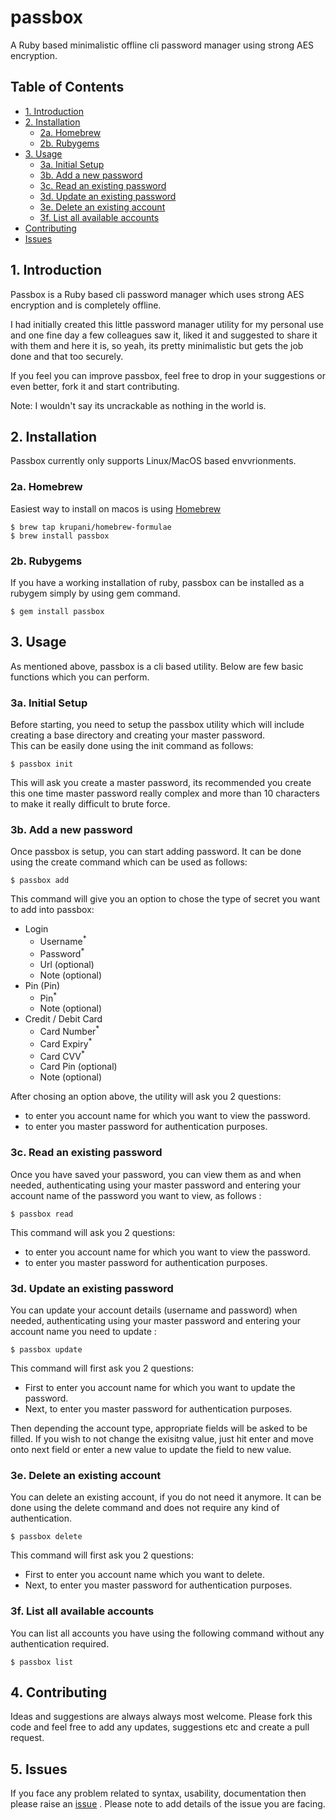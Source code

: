 # passbox

A Ruby based minimalistic offline cli password manager using strong AES encryption.     

## Table of Contents   
- [1. Introduction](#introduction)   
- [2. Installation](#install)   
    - [2a. Homebrew](#brew)
    - [2b. Rubygems](#gem)
- [3. Usage](#usage)   
    - [3a. Initial Setup](#init)    
    - [3b. Add a new password](#add)    
    - [3c. Read an existing password](#read)   
    - [3d. Update an existing password](#update)  
    - [3e. Delete an existing account](#delete)   
    - [3f. List all available accounts](#list)
- [Contributing](#contributing)   
- [Issues](#issues)  
     
     
## <a name="introduction"></a> 1. Introduction    
Passbox is a Ruby based cli password manager which uses strong AES encryption and is completely offline.   

I had initially created this little password manager utility for my personal use and one fine day a few colleagues saw it, liked it and suggested to share it with them and here it is, so yeah, its pretty minimalistic but gets the job done and that too securely.   

If you feel you can improve passbox, feel free to drop in your suggestions or even better, fork it and start contributing.    
      
Note: I wouldn't say its uncrackable as nothing in the world is.
     
     
## <a name="install"></a> 2. Installation  
Passbox currently only supports Linux/MacOS based envvrionments.   
    
### <a name="brew"></a> 2a. Homebrew    
Easiest way to install on macos is using [Homebrew](https://brew.sh)     
```console
$ brew tap krupani/homebrew-formulae
$ brew install passbox
```    

### <a name="gem"></a> 2b. Rubygems   
If you have a working installation of ruby, passbox can be installed as a rubygem simply by using gem command.   
      
```console
$ gem install passbox 
```     
      
     
## <a name="usage"></a> 3. Usage    
As mentioned above, passbox is a cli based utility. Below are few basic functions which you can perform.     
      
### <a name="init"></a> 3a. Initial Setup
Before starting, you need to setup the passbox utility which will include creating a base directory and creating your master password.    
This can be easily done using the init command as follows:    
     
```console
$ passbox init 
```    

This will ask you create a master password, its recommended you create this one time master password really complex and more than 10 characters to make it really difficult to brute force.    
      
### <a name="add"></a> 3b. Add a new password      
Once passbox is setup, you can start adding password. It can be done using the create command which can be used as follows:     
     
```console
$ passbox add 
```     

This command will give you an option to chose the type of secret you want to add into passbox:     
- Login 
  - Username<sup>*</sup>      
  - Password<sup>*</sup>    
  - Url (optional)     
  - Note (optional)    
- Pin (Pin)
  - Pin<sup>*</sup>    
  - Note (optional)    
- Credit / Debit Card
  - Card Number<sup>*</sup>    
  - Card Expiry<sup>*</sup>    
  - Card CVV<sup>*</sup>    
  - Card Pin (optional)     
  - Note (optional)    

After chosing an option above, the utility will ask you 2 questions:
- to enter you account name for which you want to view the password.     
- to enter you master password for authentication purposes. 
     
### <a name="read"></a> 3c. Read an existing password     
Once you have saved your password, you can view them as and when needed, authenticating using your master password and entering your account name of the password you want to view, as follows :     
       
```console
$ passbox read 
```    
     
This command will ask you 2 questions:
- to enter you account name for which you want to view the password.     
- to enter you master password for authentication purposes.    
     
### <a name="update"></a> 3d. Update an existing password     
You can update your account details (username and password) when needed, authenticating using your master password and entering your account name you need to update :     
       
```console
$ passbox update 
```    
     
This command will first ask you 2 questions:   
- First to enter you account name for which you want to update the password.     
- Next, to enter you master password for authentication purposes.    
   
Then depending the account type, appropriate fields will be asked to be filled. If you wish to not change the exisitng value, just hit enter and move onto next field or enter a new value to update the field to new value.    
     
### <a name="delete"></a> 3e. Delete an existing account
You can delete an existing account, if you do not need it anymore. It can be done using the delete command and does not require any kind of authentication.     
     
```console
$ passbox delete 
```   
    
This command will first ask you 2 questions:   
- First to enter you account name which you want to delete.      
- Next, to enter you master password for authentication purposes.      

### <a name="list"></a> 3f. List all available accounts   
You can list all accounts you have using the following command without any authentication required.    
    
```console
$ passbox list 
```    
    
## <a name="contributing"></a> 4. Contributing    
Ideas and suggestions are always always most welcome. Please fork this code and feel free to add any updates, suggestions etc and create a pull request.   

## <a name="issues"></a> 5. Issues    
If you face any problem related to syntax, usability, documentation then please raise an [issue](https://github.com/krupani/passbox/issues) . Please note to add details of the issue you are facing.    